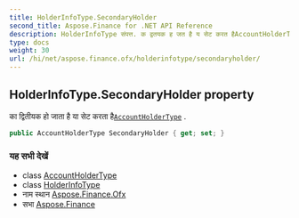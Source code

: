 ```yaml
---
title: HolderInfoType.SecondaryHolder
second_title: Aspose.Finance for .NET API Reference
description: HolderInfoType संपत्त. क द्वतयक ह जत है य सेट करत हैAccountHolderType .
type: docs
weight: 30
url: /hi/net/aspose.finance.ofx/holderinfotype/secondaryholder/
---
```

## HolderInfoType.SecondaryHolder property

का द्वितीयक हो जाता है या सेट करता है[`AccountHolderType`](../../accountholdertype/) .

```csharp
public AccountHolderType SecondaryHolder { get; set; }
```

### यह सभी देखें

* class [AccountHolderType](../../accountholdertype/)
* class [HolderInfoType](../)
* नाम स्थान [Aspose.Finance.Ofx](../../holderinfotype/)
* सभा [Aspose.Finance](../../../)


